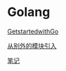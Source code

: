 # Golang

[GetstartedwithGo](GetstartedwithGo)

[从别外的模块引入](Callyourcodefromanothermodule)


[笔记](Note)